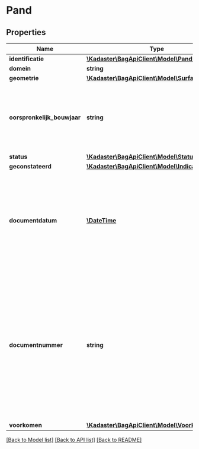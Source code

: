 # Pand

## Properties
Name | Type | Description | Notes
------------ | ------------- | ------------- | -------------
**identificatie** | [**\Kadaster\BagApiClient\Model\PandIdentificatie**](PandIdentificatie.md) |  | 
**domein** | **string** | NL.IMBAG.Pand | 
**geometrie** | [**\Kadaster\BagApiClient\Model\Surface**](Surface.md) |  | 
**oorspronkelijk_bouwjaar** | **string** | De aanduiding van het jaar waarin een pand oorspronkelijk als bouwkundig  gereed is of zal worden opgeleverd. | 
**status** | [**\Kadaster\BagApiClient\Model\StatusPand**](StatusPand.md) |  | 
**geconstateerd** | [**\Kadaster\BagApiClient\Model\Indicatie**](Indicatie.md) |  | 
**documentdatum** | [**\DateTime**](\DateTime.md) | De datum waarop het brondocument is vastgesteld, op basis waarvan een opname,  mutatie of een verwijdering van gegevens ten aanzien van een object heeft  plaatsgevonden. | 
**documentnummer** | **string** | De unieke aanduiding van het brondocument op basis waarvan een opname,  mutatie of een verwijdering van gegevens ten aanzien van een woonplaats  heeft plaatsgevonden, binnen een gemeente. Alle karakters uit de MES-1  karakterset zijn toegestaan. | 
**voorkomen** | [**\Kadaster\BagApiClient\Model\VoorkomenLV**](VoorkomenLV.md) |  | 

[[Back to Model list]](../../README.md#documentation-for-models) [[Back to API list]](../../README.md#documentation-for-api-endpoints) [[Back to README]](../../README.md)

